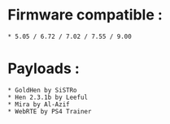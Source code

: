 # Firmware compatible :
    * 5.05 / 6.72 / 7.02 / 7.55 / 9.00
    
# Payloads :
    * GoldHen by SiSTRo
    * Hen 2.3.1b by Leeful
    * Mira by Al-Azif
    * WebRTE by PS4 Trainer
    
